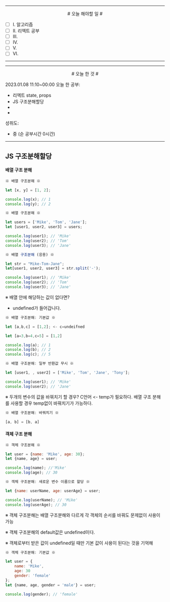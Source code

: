 

----

<div align='center'>
# 오늘 해야할 일 #
</div>

- [ ]  Ⅰ. 알고리즘
- [ ]  Ⅱ. 리엑트 공부
- [ ]  Ⅲ. 
- [ ]  Ⅳ. 
- [ ]  Ⅴ. 
- [ ]  Ⅵ. 
----


----

<div align="center"># 오늘 한 것 #</div>

2023.01.08 11:10~00:00 
오늘 한 공부: 
- 리엑트 state, props
- JS 구조분해할당
- 
- 

성취도: 
- 중 (순 공부시간 0시간)


----


## JS 구조분해할당

#### 배열 구조 분해

```js
※ 배열 구조분해 ※

let [x, y] = [1, 2];

console.log(x); // 1
console.log(y); // 2

```

```js
※ 배열 구조분해 ※

let users = ['Mike', 'Tom', 'Jane'];
let [user1, user2, user3] = users;

console.log(user1); // 'Mike'
console.log(user2); // 'Tom'
console.log(user3); // 'Jane'

```

```js
※ 배열 구조분해 (응용) ※

let str = "Mike-Tom-Jane";
let[user1, user2, user3] = str.split('-');

console.log(user1); // 'Mike'
console.log(user2); // 'Tom'
console.log(user3); // 'Jane'

```

※ 배열 안에 해당하는 값이 없다면?
- undefined가 들어갑니다.

```js
※ 배열 구조분해: 기본값 ※

let [a,b,c] = [1,2]; <- c=undeifned

let [a=3,b=4,c=5] = [1,2]

console.log(a); // 1
console.log(b); // 2
console.log(c); // 5

```

```js
※ 배열 구조분해: 일부 반환값 무시 ※

let [user1, , user2] = ['Mike', 'Tom', 'Jane', 'Tony'];

console.log(user1); // 'Mike'
console.log(user2); // 'Jane'

```

※ 두개의 변수의 값을 바꿔치기 할 경우? 
C언어 <- temp가 필요하다.
배열 구조 분해를 사용할 경우 temp없이 바꿔치기가 가능하다.

```js
※ 배열 구조분해: 바꿔치기 ※

[a, b] = [b, a]

```

#### 객체 구조 분해

```js
※ 객체 구조분해 ※

let user = {name: 'Mike', age: 30};
let {name, age} = user;

console.log(name); //'Mike'
console.log(age); // 30

```

```js
※ 객체 구조분해: 새로운 변수 이름으로 할당 ※

let {name: userName, age: userAge} = user;

console.log(userName); // 'Mike'
console.log(userAge); // 30
```

※ 객체 구조분해는 배열 구조분해와 다르게 각 객체의 순서를 바꿔도 문제없이 사용이 가능

※ 객체 구조분해의 default값은 undefined이다. 

※ 객체로부터 받은 값이 undefined일 때만 기본 값이 사용이 된다는 것을 기억해

```js
※ 객체 구조분해: 기본값 ※

let user = {
	name: 'Mike', 
	age: 30
	gender: 'female'	
};
let {name, age, gender = 'male'} = user;

console.log(gender); // 'female'

```

